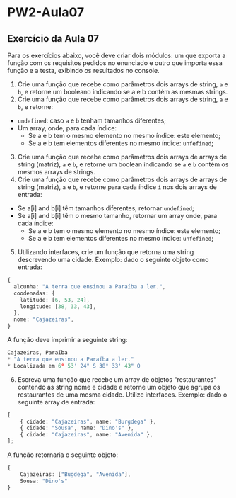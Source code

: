 # PW2-Aula07

## Exercício da Aula 07

Para os exercícios abaixo, você deve criar dois módulos: um que exporta a função com os requisitos pedidos no enunciado e outro que importa essa função e a testa, exibindo os resultados no console.

1. Crie uma função que recebe como parâmetros dois arrays de string, `a` e `b`, e retorne um booleano indicando se a e b contém as mesmas strings.
2. Crie uma função que recebe como parâmetros dois arrays de string, `a` e `b`, e retorne:
- `undefined`: caso `a` e `b` tenham tamanhos diferentes;
- Um array, onde, para cada índice:
  - Se a e b tem o mesmo elemento no mesmo índice: este elemento;
  - Se a e b tem elementos diferentes no mesmo índice: `unfefined`;
3. Crie uma função que recebe como parâmetros dois arrays de arrays de string (matriz), `a` e `b`, e retorne um boolean indicando se `a` e `b` contém os mesmos arrays de strings.
4. Crie uma função que recebe como parâmetros dois arrays de arrays de string (matriz), `a` e `b`, e retorne para cada índice `i` nos dois arrays de entrada:
- Se a[i] and b[i] têm tamanhos diferentes, retornar `undefined`;
- Se a[i] and b[i] têm o mesmo tamanho, retornar um array onde, para cada índice:
  - Se a e b tem o mesmo elemento no mesmo índice: este elemento;
  - Se a e b tem elementos diferentes no mesmo índice: `unfefined`;
5. Utilizando interfaces, crie um função que retorna uma string descrevendo uma cidade. Exemplo: dado o seguinte objeto como entrada:
```typescript
{
  alcunha: "A terra que ensinou a Paraíba a ler.",
  coodenadas: {
    latitude: [6, 53, 24],
    longitude: [38, 33, 43],
  },
  nome: "Cajazeiras",
}
```
A função deve imprimir a seguinte string:
```typescript
Cajazeiras, Paraíba
* "A terra que ensinou a Paraíba a ler."
* Localizada em 6° 53' 24" S 38° 33' 43" O
```
6. Escreva uma função que recebe um array de objetos "restaurantes" contendo as string nome e cidade e retorne um objeto que agrupa os restaurantes de uma mesma cidade. Utilize interfaces. Exemplo: dado o seguinte array de entrada:
```typescript
[
    { cidade: "Cajazeiras", name: "Burgdega" },
    { cidade: "Sousa", name: "Dino's" },
    { cidade: "Cajazeiras", name: "Avenida" },
];
```
A função retornaria o seguinte objeto:
```typescript
{
    Cajazeiras: ["Bugdega", "Avenida"],
    Sousa: "Dino's"
}
```
